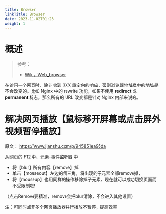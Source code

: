 ```yaml
---
title: Browser
linkTitle: Browser
date: 2023-11-02T01:23
weight: 1
---
```


# 概述

> 参考：
> 
> - [Wiki，Web_browser](https://en.wikipedia.org/wiki/Web_browser)

在访问一个网页时，除非收到 3XX 重定向的响应，否则浏览器地址栏中的地址是不会改变的。比如 Nginx 中的 rewrite 功能，如果不使用 **redirect** 或 **permanent** 标志，那么所有的 URL 改变都是针对 Nginx 内部来说的。

# 解决网页播放【鼠标移开屏幕或点击屏外视频暂停播放】

原文： https://www.jianshu.com/p/945851ea95da

从网页的 F12 中，元素-事件监听器 中

- 将【blur】所有内容【remove】掉
- 单击【mouseout】左边的倒三角，将出现的子元素全部remove掉，
- 将【mouseup】也用同样的操作移除掉子元素，现在就可以成功切换页面而不受限制啦!

（点击Remove要精准，remove会把blur清除，不会进入其他设置）

注：可同时点开多个网页播放器并行播放不暂停，提高效率


